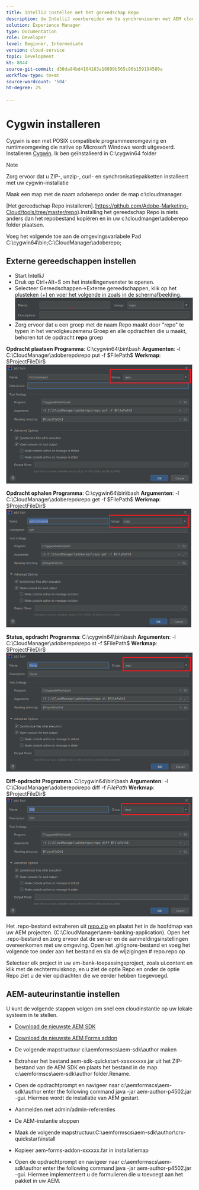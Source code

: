 ```yaml
---
title: IntelliJ instellen met het gereedschap Repo
description: Uw IntelliJ voorbereiden om te synchroniseren met AEM cloudinstantie
solution: Experience Manager
type: Documentation
role: Developer
level: Beginner, Intermediate
version: cloud-service
topic: Development
kt: 8844
source-git-commit: d38da94bd4164163a16899b565c90b159194580a
workflow-type: tm+mt
source-wordcount: '504'
ht-degree: 2%

---
```


# Cygwin installeren


Cygwin is een met POSIX compatibele programmeeromgeving en runtimeomgeving die native op Microsoft Windows wordt uitgevoerd.
Installeren [Cygwin](https://www.cygwin.com/). Ik ben geïnstalleerd in C:\cygwin64 folder
>[!NOTE]
> Zorg ervoor dat u ZIP-, unzip-, curl- en synchronisatiepakketten installeert met uw cygwin-installatie

Maak een map met de naam adoberepo onder de map c:\cloudmanager.

[Het gereedschap Repo installeren].(https://github.com/Adobe-Marketing-Cloud/tools/tree/master/repo).Installing het gereedschap Repo is niets anders dan het repobestand kopiëren en in uw c:\cloudmanger\adoberepo folder plaatsen.

Voeg het volgende toe aan de omgevingsvariabele Pad C:\cygwin64\bin;C:\CloudManager\adoberepo;

## Externe gereedschappen instellen

* Start IntelliJ
* Druk op Ctrl+Alt+S om het instellingenvenster te openen.
* Selecteer Gereedschappen->Externe gereedschappen, klik op het plusteken (+) en voer het volgende in zoals in de schermafbeelding.
   ![rep](assets/repo.png)
* Zorg ervoor dat u een groep met de naam Repo maakt door &quot;repo&quot; te typen in het vervolgkeuzemenu Groep en alle opdrachten die u maakt, behoren tot de opdracht **repo** groep


**Opdracht plaatsen**
**Programma**: C:\cygwin64\bin\bash
**Argumenten**: -l C:\CloudManager\adoberepo\repo put -f \$FilePath\$
**Werkmap**: \$ProjectFileDir\$
![put-command](assets/put-command.png)

**Opdracht ophalen**
**Programma**: C:\cygwin64\bin\bash
**Argumenten**: -l C:\CloudManager\adoberepo\repo get -f \$FilePath\$
**Werkmap**: \$ProjectFileDir\$
![get-command](assets/get-command.png)

**Status, opdracht**
**Programma**: C:\cygwin64\bin\bash
**Argumenten**: -l C:\CloudManager\adoberepo\repo st -f \$FilePath\$
**Werkmap**: \$ProjectFileDir\$
![status-command](assets/status-command.png)

**Diff-opdracht**
**Programma**: C:\cygwin64\bin\bash
**Argumenten**: -l C:\CloudManager\adoberepo\repo diff -f $FilePath$
**Werkmap**: \$ProjectFileDir\$
![diff-opdracht](assets/diff-command.png)

Het .repo-bestand extraheren uit [repo.zip](assets/repo.zip) en plaatst het in de hoofdmap van uw AEM projecten. (C:\CloudManager\aem-banking-application). Open het .repo-bestand en zorg ervoor dat de server en de aanmeldingsinstellingen overeenkomen met uw omgeving.
Open het .gitignore-bestand en voeg het volgende toe onder aan het bestand en sla de wijzigingen \# repo.repo op

Selecteer elk project in uw em-bank-toepassingsproject, zoals ui.content en klik met de rechtermuisknop, en u ziet de optie Repo en onder de optie Repo ziet u de vier opdrachten die we eerder hebben toegevoegd.

## AEM-auteurinstantie instellen

U kunt de volgende stappen volgen om snel een cloudinstantie op uw lokale systeem in te stellen.
* [Download de nieuwste AEM SDK](https://experience.adobe.com/#/downloads/content/software-distribution/en/aemcloud.html)

* [Download de nieuwste AEM Forms addon](https://experience.adobe.com/#/downloads/content/software-distribution/en/aemcloud.html)

* De volgende mapstructuur c:\aemformscs\aem-sdk\author maken

* Extraheer het bestand aem-sdk-quickstart-xxxxxxxxx.jar uit het ZIP-bestand van de AEM SDK en plaats het bestand in de map c:\aemformscs\aem-sdk\author folder.Rename.

* Open de opdrachtprompt en navigeer naar c:\aemformscs\aem-sdk\author enter the following command java -jar aem-author-p4502.jar -gui. Hiermee wordt de installatie van AEM gestart.
* Aanmelden met admin/admin-referenties
* De AEM-instantie stoppen
* Maak de volgende mapstructuur.C:\aemformscs\aem-sdk\author\crx-quickstart\install
* Kopieer aem-forms-addon-xxxxxx.far in installatiemap
* Open de opdrachtprompt en navigeer naar c:\aemformscs\aem-sdk\author enter the following command java -jar aem-author-p4502.jar -gui. Hiermee implementeert u de formulieren die u toevoegt aan het pakket in uw AEM.




















